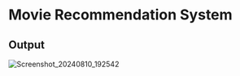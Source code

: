 # Movie Recommendation System 
## Output


![Screenshot_20240810_192542](https://github.com/user-attachments/assets/db34d064-f788-4153-a883-8ed2c555faf8)

